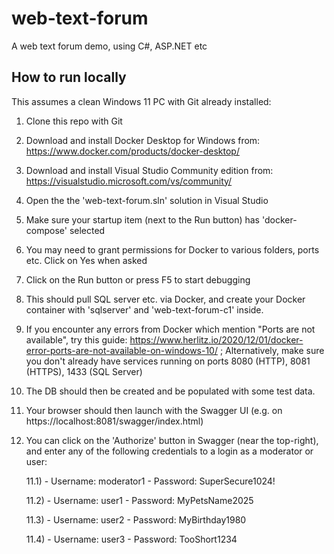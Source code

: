 # web-text-forum
A web text forum demo, using C#, ASP.NET etc

How to run locally
------------------
This assumes a clean Windows 11 PC with Git already installed:

1) Clone this repo with Git

2) Download and install Docker Desktop for Windows from: https://www.docker.com/products/docker-desktop/

3) Download and install Visual Studio Community edition from: https://visualstudio.microsoft.com/vs/community/

4) Open the the 'web-text-forum.sln' solution in Visual Studio

5) Make sure your startup item (next to the Run button) has 'docker-compose' selected

6) You may need to grant permissions for Docker to various folders, ports etc. Click on Yes when asked

7) Click on the Run button or press F5 to start debugging

8) This should pull SQL server etc. via Docker, and create your Docker container with 'sqlserver' and 'web-text-forum-c1' inside.

9) If you encounter any errors from Docker which mention "Ports are not available", try this guide:  https://www.herlitz.io/2020/12/01/docker-error-ports-are-not-available-on-windows-10/ ; Alternatively, make sure you don't already have services running on ports 8080 (HTTP), 8081 (HTTPS), 1433 (SQL Server)

9) The DB should then be created and be populated with some test data.

10) Your browser should then launch with the Swagger UI (e.g. on https://localhost:8081/swagger/index.html)

11) You can click on the 'Authorize' button in Swagger (near the top-right), and enter any of the following credentials to a login as a moderator or user:

	11.1) - Username: moderator1 
		  - Password: SuperSecure1024!
	
	11.2) - Username: user1 
		  - Password: MyPetsName2025
	
	11.3) - Username: user2 
		  - Password: MyBirthday1980
	
	11.4) - Username: user3 
		  - Password: TooShort1234



